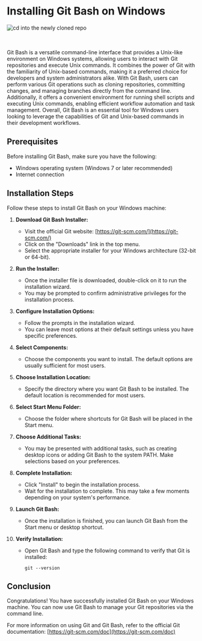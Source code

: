 # Installing Git Bash on Windows
<img src="https://firstcontributions.github.io/assets/cli-tool-tutorials/git-bash-windows-tutorial/gb-terminal-3.png" alt="cd into the newly cloned repo" />

<br /> <br />
Git Bash is a versatile command-line interface that provides a Unix-like environment on Windows systems, allowing users to interact with Git repositories and execute Unix commands. It combines the power of Git with the familiarity of Unix-based commands, making it a preferred choice for developers and system administrators alike. With Git Bash, users can perform various Git operations such as cloning repositories, committing changes, and managing branches directly from the command line. Additionally, it offers a convenient environment for running shell scripts and executing Unix commands, enabling efficient workflow automation and task management. Overall, Git Bash is an essential tool for Windows users looking to leverage the capabilities of Git and Unix-based commands in their development workflows.

## Prerequisites

Before installing Git Bash, make sure you have the following:

- Windows operating system (Windows 7 or later recommended)
- Internet connection

## Installation Steps

Follow these steps to install Git Bash on your Windows machine:

1. **Download Git Bash Installer:**
   - Visit the official Git website: [https://git-scm.com/](https://git-scm.com/)
   - Click on the "Downloads" link in the top menu.
   - Select the appropriate installer for your Windows architecture (32-bit or 64-bit).

2. **Run the Installer:**
   - Once the installer file is downloaded, double-click on it to run the installation wizard.
   - You may be prompted to confirm administrative privileges for the installation process.

3. **Configure Installation Options:**
   - Follow the prompts in the installation wizard.
   - You can leave most options at their default settings unless you have specific preferences.

4. **Select Components:**
   - Choose the components you want to install. The default options are usually sufficient for most users.

5. **Choose Installation Location:**
   - Specify the directory where you want Git Bash to be installed. The default location is recommended for most users.

6. **Select Start Menu Folder:**
   - Choose the folder where shortcuts for Git Bash will be placed in the Start menu.

7. **Choose Additional Tasks:**
   - You may be presented with additional tasks, such as creating desktop icons or adding Git Bash to the system PATH. Make selections based on your preferences.

8. **Complete Installation:**
   - Click "Install" to begin the installation process.
   - Wait for the installation to complete. This may take a few moments depending on your system's performance.

9. **Launch Git Bash:**
   - Once the installation is finished, you can launch Git Bash from the Start menu or desktop shortcut.

10. **Verify Installation:**
    - Open Git Bash and type the following command to verify that Git is installed:
      ```
      git --version
      ```

## Conclusion

Congratulations! You have successfully installed Git Bash on your Windows machine. You can now use Git Bash to manage your Git repositories via the command line.

For more information on using Git and Git Bash, refer to the official Git documentation: [https://git-scm.com/doc](https://git-scm.com/doc)
